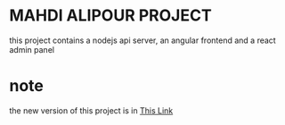 # MAHDI ALIPOUR PROJECT

this project contains a nodejs api server, an angular frontend and a react admin panel

# note
the new version of this project is in [This Link](http://localhost:4200/blog/new-test-category)
